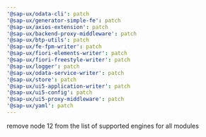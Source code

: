 ```yaml
---
'@sap-ux/odata-cli': patch
'@sap-ux/generator-simple-fe': patch
'@sap-ux/axios-extension': patch
'@sap-ux/backend-proxy-middleware': patch
'@sap-ux/btp-utils': patch
'@sap-ux/fe-fpm-writer': patch
'@sap-ux/fiori-elements-writer': patch
'@sap-ux/fiori-freestyle-writer': patch
'@sap-ux/logger': patch
'@sap-ux/odata-service-writer': patch
'@sap-ux/store': patch
'@sap-ux/ui5-application-writer': patch
'@sap-ux/ui5-config': patch
'@sap-ux/ui5-proxy-middleware': patch
'@sap-ux/yaml': patch
---
```


remove node 12 from the list of supported engines for all modules
